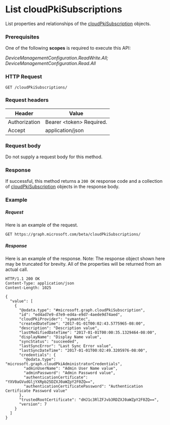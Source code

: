 ﻿# List cloudPkiSubscriptions
List properties and relationships of the [cloudPkiSubscription](../resources/intune_deviceconfig_cloudpkisubscription.md) objects.
### Prerequisites
One of the following **scopes** is required to execute this API:

*DeviceManagementConfiguration.ReadWrite.All; DeviceManagementConfiguration.Read.All*
### HTTP Request
<!-- {
  "blockType": "ignored"
}
-->
```http
GET /cloudPkiSubscriptions/
```

### Request headers
|Header|Value|
|---|---|
|Authorization|Bearer &lt;token&gt; Required.|
|Accept|application/json|

### Request body
Do not supply a request body for this method.

### Response
If successful, this method returns a `200 OK` response code and a collection of [cloudPkiSubscription](../resources/intune_deviceconfig_cloudpkisubscription.md) objects in the response body.

### Example
##### Request
Here is an example of the request.
```http
GET https://graph.microsoft.com/beta/cloudPkiSubscriptions/
```

##### Response
Here is an example of the response. Note: The response object shown here may be truncated for brevity. All of the properties will be returned from an actual call.
```http
HTTP/1.1 200 OK
Content-Type: application/json
Content-Length: 1025

{
  "value": [
    {
      "@odata.type": "#microsoft.graph.cloudPkiSubscription",
      "id": "ed4ad7e9-d7e9-ed4a-e9d7-4aede9d74aed",
      "cloudPkiProvider": "symantec",
      "createdDateTime": "2017-01-01T00:02:43.5775965-08:00",
      "description": "Description value",
      "lastModifiedDateTime": "2017-01-01T00:00:35.1329464-08:00",
      "displayName": "Display Name value",
      "syncStatus": "succeeded",
      "lastSyncError": "Last Sync Error value",
      "lastSyncDateTime": "2017-01-01T00:02:49.3205976-08:00",
      "credentials": {
        "@odata.type": "microsoft.graph.cloudPkiAdministratorCredentials",
        "adminUserName": "Admin User Name value",
        "adminPassword": "Admin Password value",
        "authenticationCertificate": "YXV0aGVudGljYXRpb25DZXJ0aWZpY2F0ZQ==",
        "authenticationCertificatePassword": "Authentication Certificate Password value"
      },
      "trustedRootCertificate": "dHJ1c3RlZFJvb3RDZXJ0aWZpY2F0ZQ==",
      "version": 7
    }
  ]
}
```



